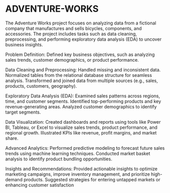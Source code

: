 # ADVENTURE-WORKS
The Adventure Works project focuses on analyzing data from a fictional company that manufactures and sells bicycles, components, and accessories. The project includes tasks such as data cleaning, preprocessing, and performing exploratory data analysis (EDA) to uncover business insights. 

Problem Definition: Defined key business objectives, such as analyzing sales trends, customer demographics, or product performance.

Data Cleaning and Preprocessing:
Handled missing and inconsistent data.
Normalized tables from the relational database structure for seamless analysis.
Transformed and joined data from multiple sources (e.g., sales, products, customers, geography).

Exploratory Data Analysis (EDA):
Examined sales patterns across regions, time, and customer segments.
Identified top-performing products and key revenue-generating areas.
Analyzed customer demographics to identify target segments.

Data Visualization:
Created dashboards and reports using tools like Power BI, Tableau, or Excel to visualize sales trends, product performance, and regional growth.
Illustrated KPIs like revenue, profit margins, and market share.

Advanced Analytics:
Performed predictive modeling to forecast future sales trends using machine learning techniques.
Conducted market basket analysis to identify product bundling opportunities.

Insights and Recommendations:
Provided actionable insights to optimize marketing campaigns, improve inventory management, and prioritize high-demand products.
Suggested strategies for entering untapped markets or enhancing customer satisfaction

